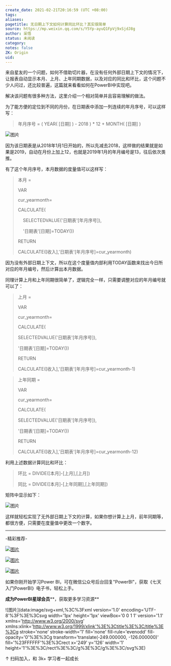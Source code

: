 ```yaml
---
create_date: 2021-02-21T20:16:59 (UTC +08:00)
tags:
aliases:
pagetitle: 无日期上下文如何计算同比环比？其实很简单
source: https://mp.weixin.qq.com/s/Y5Yp-ayuQ1FpVj9xSjdJ8g
author: 采悟
status: 未阅读
category:
notes: false
ZK: Origin
uid:
---
```


来自星友的一个问题，如何不借助切片器，在没有任何外部日期上下文的情况下，让报表自动显示本月、上月、上年同期数据，以及对应的同比和环比，这个问题不少人问过，还比较普遍，这篇就来看看如何在PowerBI中实现吧。  

解决该问题有很多种方法，这里介绍一个相对简单并且容易理解的做法。

为了能方便的定位到不同的月份，在日期表中添加一列连续的年月序号，可以这样写：

> 年月序号 = ( YEAR( \[日期\] ) - 2018 ) \* 12 + MONTH( \[日期\] )

![图片](https://mmbiz.qpic.cn/mmbiz_png/aHEbZtANQJOxLT0yic4w5RsGV1EyFgKKiaCdyvM0sgLJ2413LO0kSUyfauAwcEFQOibbe3as39jDsOibH6SOCBRSow/640?wx_fmt=png&wxfrom=5&wx_lazy=1&wx_co=1)

  
因为该日期表是从2018年1月1日开始的，所以先减去2018，这样做的结果就是如果是2019，自动在月份上加上12，也就是2019年1月的年月编号是13，往后依次类推。  

有了这个年月序号，本月数据的度量值可以这样写：

> 本月 =
> 
> VAR 
> 
> cur\_yearmonth=
> 
> CALCULATE(
> 
>     SELECTEDVALUE('日期表'\[年月序号\]),
> 
>     '日期表'\[日期\]=TODAY())
> 
> RETURN
> 
> CALCULATE(\[收入\],'日期表'\[年月序号\]=cur\_yearmonth)

因为没有外部日期上下文，所以在这个度量值内部利用TODAY函数来找出今日所对应的年月编号，然后计算出本月数据。  

同理计算上月和上年同期很简单了，逻辑完全一样，只需要调整对应的年月编号就可以了：

> 上月 \=
> 
> VAR
> 
> cur\_yearmonth=
> 
> CALCULATE(
> 
> SELECTEDVALUE('日期表'\[年月序号\]),
> 
> '日期表'\[日期\]=TODAY())
> 
> RETURN
> 
> CALCULATE(\[收入\],'日期表'\[年月序号\]=cur\_yearmonth-1)

> 上年同期 =
> 
> VAR
> 
> cur\_yearmonth=
> 
> CALCULATE(
> 
> SELECTEDVALUE('日期表'\[年月序号\]),
> 
> '日期表'\[日期\]=TODAY())
> 
> RETURN
> 
> CALCULATE(\[收入\],'日期表'\[年月序号\]=cur\_yearmonth-12)

利用上述数据计算同比和环比：

> 环比 = DIVIDE(\[本月\]-\[上月\],\[上月\])
> 
> 同比 = DIVIDE(\[本月\]-\[上年同期\],\[上年同期\])

矩阵中显示如下：

![图片](https://mmbiz.qpic.cn/mmbiz_png/aHEbZtANQJPRIENMg4vUcKKsGBfRlgm1q6Yalm0w7MOpezibxwCibtsO1Wia0L6GYIVHLiaY62rrfbTlaNndfJQZAA/640?wx_fmt=png&wxfrom=5&wx_lazy=1&wx_co=1)

这样就轻松实现了无外部日期上下文的计算，如果你想计算上上月，前年同期等，都很方便，只需要在度量值中更改一个数字。

___

\-精彩推荐-

[![图片](https://mmbiz.qpic.cn/mmbiz_jpg/aHEbZtANQJOojexubCy39PJZJic24XlI9IC8Fhx57SVYiciave3T7sAxeLXXZgrAzhAsUHXC3dxpU1fp72ChD8ibfw/640?wx_fmt=jpeg&wxfrom=5&wx_lazy=1&wx_co=1)](http://mp.weixin.qq.com/s?__biz=MzA4MzQwMjY4MA==&mid=2484074255&idx=1&sn=0c183ee84fd7fcc4e9dfb6baf39580c0&chksm=8e0c5dd8b97bd4ce1a617be83fe88938a0ba49668102ca3d10794c0e530f38c2950df75cf2ee&scene=21#wechat_redirect)

[![图片](https://mmbiz.qpic.cn/mmbiz_jpg/aHEbZtANQJP8Cvmfx7v8oUqdoQaMmuDAG2GibhzIydz7aGIyMr9drbJx6vevzfXib5D6NFtuR4Qu3TVQibQRqrVWg/640?wx_fmt=jpeg&wxfrom=5&wx_lazy=1&wx_co=1)](http://mp.weixin.qq.com/s?__biz=MzA4MzQwMjY4MA==&mid=2484072121&idx=1&sn=4b6b96811e263c4079f606cfab14976f&chksm=8e0c446eb97bcd7876ffa2d5bb5feae5c175353d1e957b72ae3732ad67c89a6f9f42c61af833&scene=21#wechat_redirect)

[![图片](https://mmbiz.qpic.cn/mmbiz_jpg/aHEbZtANQJMst6LMfyIX5sg2QmEtLfjxR5h1x8nrN7ibw97H9HjLSB59iaf2JLMtwY8OUcKiacK35ybYfpaoVNuGQ/640?wx_fmt=jpeg&wxfrom=5&wx_lazy=1&wx_co=1)](http://mp.weixin.qq.com/s?__biz=MzA4MzQwMjY4MA==&mid=2484071399&idx=1&sn=44b4ba20c1cbe657f77b6c8d144b2b30&chksm=8e0c4130b97bc826d87746723f940404ce82ac9ebb38572bbfb1a89d7a48aaa750dffd92a28d&scene=21#wechat_redirect)

如果你刚开始学习Power BI，可在微信公众号后台回复"PowerBI"，获取《七天入门PowerBI》电子书，轻松上手。

**成为PowerBI星球会员****，获取更多学习资源**

![图片](data:image/svg+xml,%3C%3Fxml version='1.0' encoding='UTF-8'%3F%3E%3Csvg width='1px' height='1px' viewBox='0 0 1 1' version='1.1' xmlns='http://www.w3.org/2000/svg' xmlns:xlink='http://www.w3.org/1999/xlink'%3E%3Ctitle%3E%3C/title%3E%3Cg stroke='none' stroke-width='1' fill='none' fill-rule='evenodd' fill-opacity='0'%3E%3Cg transform='translate(-249.000000, -126.000000)' fill='%23FFFFFF'%3E%3Crect x='249' y='126' width='1' height='1'%3E%3C/rect%3E%3C/g%3E%3C/g%3E%3C/svg%3E)

↑ 扫码加入，和 3k+ 学习者一起成长

